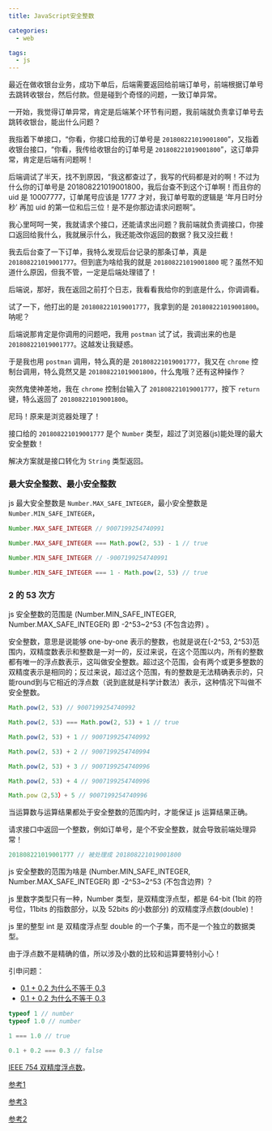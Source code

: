 ```yaml
---
title: JavaScript安全整数

categories:
  - web

tags:
  - js
---
```


最近在做收银台业务，成功下单后，后端需要返回给前端订单号，前端根据订单号去跳转收银台，然后付款。但是碰到个奇怪的问题，一致订单异常。

<!-- more -->

一开始，我觉得订单异常，肯定是后端某个环节有问题，我前端就负责拿订单号去跳转收银台，能出什么问题？

我指着下单接口，“你看，你接口给我的订单号是 `201808221019001800`”，又指着收银台接口，“你看，我传给收银台的订单号是 `201808221019001800`”，这订单异常，肯定是后端有问题啊！

后端调试了半天，找不到原因，“我这都查过了，我写的代码都是对的啊！不过为什么你的订单号是 201808221019001800，我后台查不到这个订单啊！而且你的 uid 是 10007777，订单尾号应该是 1777 才对，我订单号取的逻辑是 ‘年月日时分秒’ 再加 uid 的第一位和后三位！是不是你那边请求问题啊”。

我心里呵呵一笑，我就请求个接口，还能请求出问题？我前端就负责调接口，你接口返回给我什么，我就展示什么，我还能改你返回的数据？我又没拦截！

我去后台查了一下订单，我特么发现后台记录的那条订单，真是 `201808221019001777`。但到底为啥给我的就是 `201808221019001800` 呢？虽然不知道什么原因，但我不管，一定是后端处理错了！

后端说，那好，我在返回之前打个日志，我看看我给你的到底是什么，你调调看。

试了一下，他打出的是 `201808221019001777`，我拿到的是 `201808221019001800`。呐呢？

后端说那肯定是你调用的问题吧，我用 `postman` 试了试，我调出来的也是 `201808221019001777`。这越发让我疑惑。

于是我也用 `postman` 调用，特么真的是 `201808221019001777`，我又在 `chrome` 控制台调用，特么竟然又是 `201808221019001800`，什么鬼哦？还有这种操作？

突然鬼使神差地，我在 `chrome` 控制台输入了 `201808221019001777`，按下 `return` 键，特么返回了 `201808221019001800`。

尼玛！原来是浏览器处理了！

接口给的 `201808221019001777` 是个 `Number` 类型，超过了浏览器(js)能处理的最大安全整数！

解决方案就是接口转化为 `String` 类型返回。

### 最大安全整数、最小安全整数

js 最大安全整数是 `Number.MAX_SAFE_INTEGER`，最小安全整数是 `Number.MIN_SAFE_INTEGER`，

``` js
Number.MAX_SAFE_INTEGER // 9007199254740991

Number.MAX_SAFE_INTEGER === Math.pow(2, 53) - 1 // true

Number.MIN_SAFE_INTEGER // -9007199254740991

Number.MIN_SAFE_INTEGER === 1 - Math.pow(2, 53) // true
```

### 2 的 53 次方

js 安全整数的范围是 (Number.MIN_SAFE_INTEGER, Number.MAX_SAFE_INTEGER) 即 -2^53~2^53 (不包含边界) 。

安全整数，意思是说能够 one-by-one 表示的整数，也就是说在(-2^53, 2^53)范围内，双精度数表示和整数是一对一的，反过来说，在这个范围以内，所有的整数都有唯一的浮点数表示，这叫做安全整数。超过这个范围，会有两个或更多整数的双精度表示是相同的；反过来说，超过这个范围，有的整数是无法精确表示的，只能round到与它相近的浮点数（说到底就是科学计数法）表示，这种情况下叫做不安全整数。

``` js
Math.pow(2, 53) // 9007199254740992

Math.pow(2, 53) === Math.pow(2, 53) + 1 // true

Math.pow(2, 53) + 1 // 9007199254740992

Math.pow(2, 53) + 2 // 9007199254740994

Math.pow(2, 53) + 3 // 9007199254740996

Math.pow(2, 53) + 4 // 9007199254740996

Math.pow（2,53）+ 5 // 9007199254740996
```

当运算数与运算结果都处于安全整数的范围内时，才能保证 js 运算结果正确。

请求接口中返回一个整数，例如订单号，是个不安全整数，就会导致前端处理异常！

``` js
201808221019001777 // 被处理成 201808221019001800
```

js 安全整数的范围为啥是 (Number.MIN_SAFE_INTEGER, Number.MAX_SAFE_INTEGER) 即 -2^53~2^53 (不包含边界) ？

js 里数字类型只有一种，Number 类型，是双精度浮点型，都是 64-bit (1bit 的符号位，11bits 的指数部分，以及 52bits 的小数部分) 的双精度浮点数(double)！

js 里的整型 int 是 双精度浮点型 double 的一个子集，而不是一个独立的数据类型。

由于浮点数不是精确的值，所以涉及小数的比较和运算要特别小心！

引申问题：
  - [0.1 + 0.2 为什么不等于 0.3](https://u3xyz.com/detail/28)
  - [0.1 + 0.2 为什么不等于 0.3](https://yuchengkai.cn/docs/zh/frontend/#%E4%B8%BA%E4%BB%80%E4%B9%88-0-1-0-2-0-3)

``` js
typeof 1 // number
typeof 1.0 // number

1 === 1.0 // true

0.1 + 0.2 === 0.3 // false
```

[IEEE 754 双精度浮点数](https://en.wikipedia.org/wiki/IEEE_754)。

[参考1](https://www.zhihu.com/question/29010688)

[参考3](http://2ality.com/2013/10/safe-integers.html)

[参考2](http://steve.hollasch.net/cgindex/coding/ieeefloat.html)
